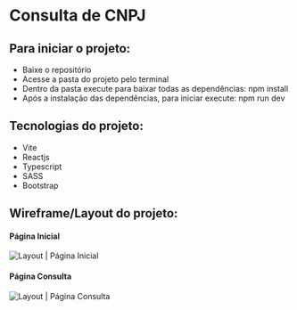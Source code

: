 # Consulta de CNPJ

## Para iniciar o projeto:
- Baixe o repositório
- Acesse a pasta do projeto pelo terminal
- Dentro da pasta execute para baixar todas as dependências: npm install
- Após a instalação das dependências, para iniciar execute: npm run dev

## Tecnologias do projeto:
- Vite
- Reactjs
- Typescript
- SASS
- Bootstrap

## Wireframe/Layout do projeto:
#### Página Inicial
![Layout | Página Inicial](https://consulta-cnpj-theta.vercel.app/layout_pag_inicial.jpg)
#### Página Consulta
![Layout | Página Consulta](https://consulta-cnpj-theta.vercel.app/layout_pag_consulta.jpg)